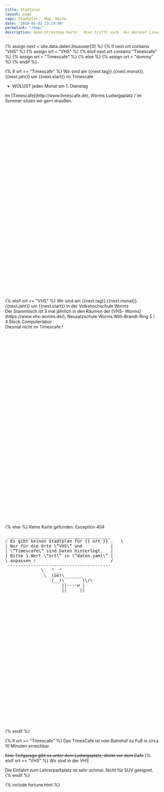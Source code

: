 ```yaml
---
title: Stadtplan
layout: page
tags: Stadtplan,  Map, Karte
date: '2019-01-02 13:29:00'
permalink: "/map/"
description: Open-Streetmap Karte.  Hier trifft sich  der Wormser Linux User Stammtisch
---
```



{% assign next = site.data.daten.linuxuser[0] %}
{% if next.ort contains "VHS" %}
  {% assign ort = "VHS" %}
{% elsif next.ort contains "Timescafe" %}
  {% assign ort = "Timescafe" %}
{% else %}
  {% assign ort = "dummy" %}
{% endif %}


{% if ort == "Timescafe" %}
 Wir sind am {{next.tag}}.{{next.monat}}.{{next.jahr}} um {{next.start}} im Timescafe
 <ul>
 <li>WOLUST jeden Monat am 1. Dienstag</li>
 </ul>
 Im [Timescafe](http://www.timescafe.de), Worms Ludwigsplatz / im Sommer sitzen wir gern draußen.
 <div id="mapid" style="height: 637px;"></div>
{% elsif ort == "VHS" %}
  Wir sind am {{next.tag}}.{{next.monat}}.{{next.jahr}} um {{next.start}} in der Volkshochschule Worms <br />
 Der Stammtisch ist 3 mal jährlich in  den Räumen der [VHS- Worms](https://www.vhs-worms.de/), Neusatzschule Worms Willi-Brandt-Ring 5 / 4.Stock Computerlabor .
 <br />
 Diesmal nicht im Timescafe !
 <div id="mapid" style="height: 637px;"></div>
{% else %}
 Keine Karte gefunden. Exception 404
 <div id="mapid" style="height: 637px;">
 <pre>
 ________________________________________
/ Es gibt keinen Stadtplan für {{ ort }} .   \
| Nur für die Orte \“VHS\” und           |
| \“Timescafe\” sind Daten hinterlegt.   |
| Bitte 1.Wert \“ort\” in \“daten.yaml\” |
\ anpassen !                             /
 ----------------------------------------
              \   ^__^
               \  (oo)\_______
                  (__)\       )\/\
                      ||----w |
                      ||     ||
</pre> 
</div>
{% endif %}





<script>

	var mymap = L.map('mapid').setView([49.63290, 8.36309], 13);

	L.tileLayer('https://api.mapbox.com/styles/v1/{id}/tiles/{z}/{x}/{y}?access_token=pk.eyJ1IjoiZGV3b21zZXIiLCJhIjoiY2p1NXByNTI1MHF3NjRkbzJ4bzdyemRrayJ9.gs3MZEcigyG_wdlH_q1Q1w', {
		maxZoom: 18,
		attribution: 'Map data &copy; <a href="https://www.openstreetmap.org/">OpenStreetMap</a> contributors, ' +
			'<a href="https://creativecommons.org/licenses/by-sa/2.0/">CC-BY-SA</a>, ' +
			'Imagery © <a href="https://www.mapbox.com/">Mapbox</a>',
		id: 'mapbox/streets-v11',
		tileSize: 512,
		zoomOffset: -1
	}).addTo(mymap);
	
	
	
	
	{% if ort == "Timescafe" %}
 L.marker([49.632493, 8.363262]).addTo(mymap).bindPopup('<b>Linux Stammtisch !</b><br>im Timescafe.').openPopup();
 var circle = L.circle([49.632493, 8.363262], 500, {
{% elsif ort == "VHS" %}
L.marker([49.627460,8.357028]).addTo(mymap).bindPopup('<b>Linux Stammtisch !</b><br>VHS Neusatzschule').openPopup();
var circle = L.circle([49.627460,8.357028], 500, {
{% endif %}
	
	
	
	
	
	
	

	
		color: 'grey',
		fillColor: '#f03',
		fillOpacity: 0.2
	}).addTo(mymap).bindPopup("Maximal noch 500 Meter");

	

	var popup = L.popup();

	function onMapClick(e) {
		popup
			.setLatLng(e.latlng)
			.setContent("You clicked the map at " + e.latlng.toString())
			.openOn(mymap);
	}

	mymap.on('click', onMapClick);

</script>

{% if ort == "Timescafe" %}
Das TimesCafe ist vom Bahnhof zu Fuß in circa 10 Minuten erreichbar.

<s>Eine Tiefgarage gibt es unter dem Ludwigsplatz, direkt vor dem Cafe</s>
{% elsif ort == "VHS" %}
Wir sind in der VHS .

Die Einfahrt zum Lehrerparkplatz ist sehr schmal. Nicht für SUV geeignet.
{% endif %}

{% include fortune.html %}
